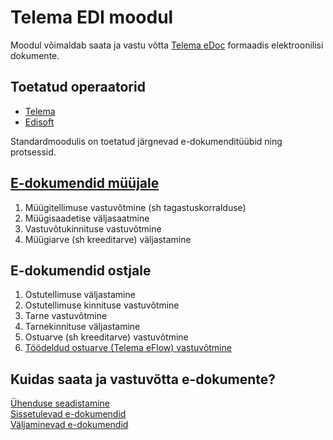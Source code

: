 ---
---
# Telema EDI moodul

Moodul võimaldab saata ja vastu võtta [Telema eDoc](https://telema.ee/telema-edoc/) formaadis elektroonilisi dokumente.   

## Toetatud operaatorid
- [Telema](https://telema.ee/)
- [Edisoft](https://ediweb.com/)
  
Standardmoodulis on toetatud järgnevad e-dokumenditüübid ning protsessid.

## [E-dokumendid müüjale](seller-edocuments)

1. Müügitellimuse vastuvõtmine (sh tagastuskorralduse)
2. Müügisaadetise väljasaatmine
3. Vastuvõtukinnituse vastuvõtmine
4. Müügiarve (sh kreeditarve) väljastamine

## E-dokumendid ostjale

1. Ostutellimuse väljastamine
2. Ostutellimuse kinnituse vastuvõtmine
3. Tarne vastuvõtmine
4. Tarnekinnituse väljastamine
5. Ostuarve (sh kreeditarve) vastuvõtmine
6. [Töödeldud ostuarve (Telema eFlow) vastuvõtmine](eflow-purch-invoice)

## Kuidas saata ja vastuvõtta e-dokumente?

[Ühenduse seadistamine](telema-setup)  
[Sissetulevad e-dokumendid](inbound-edocuments)  
[Väljaminevad e-dokumendid](outbound-edocuments)  
